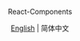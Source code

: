 <p align='center'>
React-Components
</p>

<p align='center'>
<a href='./README.md'>English</a> | 简体中文
</p>